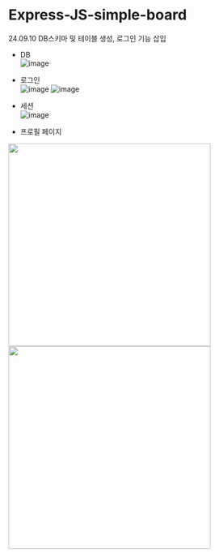 ﻿# Express-JS-simple-board

24.09.10 DB스키마 및 테이블 생성, 로그인 기능 삽입

- DB
  <br/>
![image](https://github.com/user-attachments/assets/9f4999b1-ff0d-4a93-9a78-7c6a90f2a36d)

- 로그인
  <br/>
![image](https://github.com/user-attachments/assets/79f4a2c2-be5e-4cd5-ac76-c3f6b990f365)
![image](https://github.com/user-attachments/assets/ef76426f-3592-4c0f-95bd-555987791ffb)

- 세션
  <br/>
![image](https://github.com/user-attachments/assets/723873fe-248b-479e-af68-d59f79d46854)

- 프로필 페이지
  <br/>
<img src="https://github.com/user-attachments/assets/0b0e84c1-03cd-42b9-b36b-48e98e89de9f" width="400" />
<img src="https://github.com/user-attachments/assets/48abc53d-90c2-4757-bb24-e36ed64d8bf6" width="400" />
